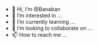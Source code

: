 - 👋 Hi, I’m @Banaban
- 👀 I’m interested in ...
- 🌱 I’m currently learning ...
- 💞️ I’m looking to collaborate on ...
- 📫 How to reach me ...

<!---
Banaban/Banaban is a ✨ special ✨ repository because its `README.md` (this file) appears on your GitHub profile.
You can click the Preview link to take a look at your changes.
--->
